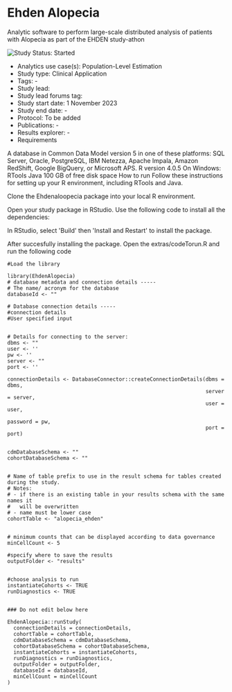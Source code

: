 # Ehden Alopecia

Analytic software to perform large-scale distributed analysis of patients with Alopecia as part of the EHDEN study-athon

<img src="https://img.shields.io/badge/Study%20Status-Started-blue.svg" alt="Study Status: Started">

- Analytics use case(s): Population-Level Estimation
- Study type: Clinical Application
- Tags: -
- Study lead: 
- Study lead forums tag: 
- Study start date: 1 November 2023
- Study end date: -
- Protocol: To be added
- Publications: -
- Results explorer: -
- Requirements


A database in Common Data Model version 5 in one of these platforms: SQL Server, Oracle, PostgreSQL, IBM Netezza, Apache Impala, Amazon RedShift, Google BigQuery, or Microsoft APS.
R version 4.0.5
On Windows: RTools
Java
100 GB of free disk space
How to run
Follow these instructions for setting up your R environment, including RTools and Java.

Clone the Ehdenaloopecia package into your local R environment.

Open your study package in RStudio. Use the following code to install all the dependencies:

In RStudio, select 'Build' then 'Install and Restart' to install the  package.

After succesfully installing the package. Open the extras/codeTorun.R and run the following code

```
#Load the library

library(EhdenAlopecia)
# database metadata and connection details -----
# The name/ acronym for the database
databaseId <- ""

# Database connection details -----
#connection details
#User specified input


# Details for connecting to the server:
dbms <- ""
user <- ''
pw <- ''
server <- ""
port <- ''

connectionDetails <- DatabaseConnector::createConnectionDetails(dbms = dbms,
                                                                server = server,
                                                                user = user,
                                                                password = pw,
                                                                port = port)


cdmDatabaseSchema <- ""
cohortDatabaseSchema <- ""


# Name of table prefix to use in the result schema for tables created during the study.
# Notes:
# - if there is an existing table in your results schema with the same names it
#   will be overwritten
# - name must be lower case
cohortTable <- "alopecia_ehden"


# minimum counts that can be displayed according to data governance
minCellCount <- 5

#specify where to save the results
outputFolder <- "results"


#choose analysis to run
instantiateCohorts <- TRUE
runDiagnostics <- TRUE


### Do not edit below here

EhdenAlopecia::runStudy(
  connectionDetails = connectionDetails, 
  cohortTable = cohortTable, 
  cdmDatabaseSchema = cdmDatabaseSchema, 
  cohortDatabaseSchema = cohortDatabaseSchema,
  instantiateCohorts = instantiateCohorts,
  runDiagnostics = runDiagnostics,
  outputFolder = outputFolder,
  databaseId = databaseId,
  minCellCount = minCellCount
)
```
